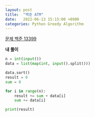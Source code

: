 ```yaml
---
layout: post
title:  "백준 ATM"
date:   2022-06-13 15:15:00 +0900
categories: Python Greedy Algorithm
---
```


[문제 백준 13399](https://www.acmicpc.net/problem/11399)

__내 풀이__
```py
n = int(input())
data = list(map(int, input().split()))

data.sort()
result = 0
sum = 0

for i in range(n):
    result += sum + data[i]
    sum += data[i]

print(result)
```
